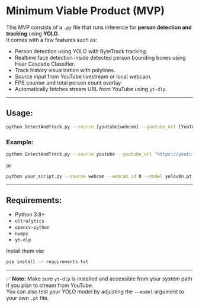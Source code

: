 # Minimum Viable Product (MVP)

This MVP consists of a `.py` file that runs inference for **person detection and tracking** using **YOLO**.  
It comes with a few features such as:

- Person detection using YOLO with ByteTrack tracking.
- Realtime face detection inside detected person bounding boxes using Haar Cascade Classifier.
- Track history visualization with polylines.
- Source input from YouTube livestream or local webcam.
- FPS counter and total person count overlay.
- Automatically fetches stream URL from YouTube using `yt-dlp`.

---

## Usage:

```bash
python DetectAndTrack.py --source [youtube|webcam] --youtube_url [YouTube Link] --webcam_id [Device ID] --model [YOLO Model] --conf [Confidence Threshold]
```

### Example:
```bash
python DetectAndTrack.py --source youtube --youtube_url "https://youtu.be/dQw4w9WgXcQ?si=bc6ATN4F77QG9ZQt" --model yolov8n.pt --conf 0.4
```
or
```bash
python your_script.py --source webcam --webcam_id 0 --model yolov8n.pt --conf 0.4
```

---

## Requirements:

- Python 3.8+
- `ultralytics`  
- `opencv-python`  
- `numpy`  
- `yt-dlp`  

Install them via:

```bash
pip install -r requirements.txt
```

---

✅ **Note:** Make sure `yt-dlp` is installed and accessible from your system path if you plan to stream from YouTube.  
You can also test your YOLO model by adjusting the `--model` argument to your own `.pt` file.
